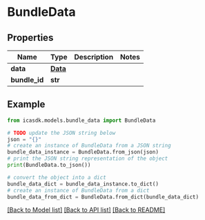 # BundleData


## Properties

Name | Type | Description | Notes
------------ | ------------- | ------------- | -------------
**data** | [**Data**](Data.md) |  | 
**bundle_id** | **str** |  | 

## Example

```python
from icasdk.models.bundle_data import BundleData

# TODO update the JSON string below
json = "{}"
# create an instance of BundleData from a JSON string
bundle_data_instance = BundleData.from_json(json)
# print the JSON string representation of the object
print(BundleData.to_json())

# convert the object into a dict
bundle_data_dict = bundle_data_instance.to_dict()
# create an instance of BundleData from a dict
bundle_data_from_dict = BundleData.from_dict(bundle_data_dict)
```
[[Back to Model list]](../README.md#documentation-for-models) [[Back to API list]](../README.md#documentation-for-api-endpoints) [[Back to README]](../README.md)


